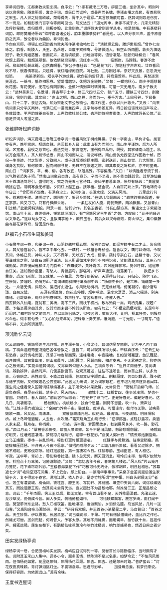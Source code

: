 <!-- { "loadSidebar": true } -->
    享帚词四卷，江都秦敦夫恩复撰。自序云：“仆家有藏书二万卷，辟屋三楹，坐卧其中，暇则吟讽以资笑傲。随意所感，寓之于词，或矢口而讴吟，或曼声而长啸，等诸击壤之尧民，有类悲秋之宋玉。凡人世之忧愉欣戚，荣辱得失，胥不入于寤寐。”其言颇萧散可喜，然其词则叹老伤穷，不一而足。如和彭羡门百字令等阕可见也。阮文达云：“道光丙申，秦家不戒于火，凡宋元精刻及传钞秘籍，悉归煨烬，词板亦毁，此重刻也。”词序敦夫曾刻词学丛书，校录颇精。中有菉斐轩词韵，即厉樊榭诗所云“欲呼南渡诸公起，韵本重雕菉斐轩”者是也。以入声分隶三声，盖中原音韵之先声，故论者以为曲韵，非词韵也。
    予向在京邸，得锡山女冠韵香为敦夫所作篆书楹帖句云：“清镜理云鬓，雕炉熏紫烟。”曾作七古咏之。韵香，毗陵人，氏王，名岳莲，自度于双修庵，号清微道人。有空山听雨图，敦夫为填选冠子。敦夫有姬慈鬘，善画花卉，逝后填疏影、扫地游等阕，语皆凄楚。阮郎归咏柳云：“春风吹恨上眉弯。和烟笼翠鬟。依依情绪忍轻攀。流红水一湾。    临断岸，马蹄残。春游不放闲。柳丝撩乱鬓丝斑。公然青眼看。”安公子春社云：“已是花飞片。那堪杜宇声声劝。廿四番风吹不尽，恨春情零乱。只趁得，衰红暗绿闲庭院。听社鼓，二月刚过半。奈好天良景，怎忍流光如箭。    羌笛添新怨。短长亭外游丝罥。欲向花前留好语，待商量莺燕。料此后、离愁逐渐天涯远。一纸书，抵作相思券。望爱惜韶华，休把万金轻换。”又句：一蝶抱秋心。南乡子题慈鬟秋花图。有花便好，无花也有阴阴树。金蕉叶情到深时转薄情。可惜一天无用月。南乡子敦夫云：“武林吴素江，名景潮，得古琴于土中，修三尺四寸五分，额广五寸，腰狭三寸四分，刮磨三日，铭刻乃露。其文曰：‘东山之桐，西山之梓，合而为一，垂千万古。’上曰号钟，下曰叠山，共十二字，隶法古劲，知为宋谢文节公故物也。素江作图，余咏以六州歌头。”又云：“向来填词家只分平仄两体，惟满江红一谱而兼四声，且字句亦参差互异。暇日按旧谱戏以四声写之，各效其体。平声韵效姜白石体，上声韵效杜祁公体，去声韵效柳耆卿体，入声韵效苏长公体。”此皆足供词人考据之资。

张维屏听松庐词钞

    听松庐词钞，海天霞唱二卷附玉香亭词一卷番禹张子树维屏撰。子树一字南山，早负才名，居官亦有声。晚年家居，颓唐自肆。余闻其乡人曰：此南山有为而然也。南山生平谨饬，后为人所误。区宽者，县役之总首也，蠹法受赃，家资钜万，援例得四品衔，既殁，其家请南山题主。私以万金赂其人，其人粉饰怂恿，南山不知而从之，清议哗然。南山曾仿尤西堂法作图数十帧，历纪一生事迹，付之梨枣，分致同人。或于其后添绘题主图，密封送还，南山始觉，乃大惭愤。因谓身名瓦裂，有何颜面，因而问柳寻花，无日不在歌姬之院。即其素爱之听松庐，亦不时至焉。
    南山曰：“词家苏、辛、秦、柳，各有攸宜，轨范虽殊，不容偏废。”又曰：“以情胜者恐流于弱，以气胜者恐失于粗。”然南山词豪宕自喜，盖有意苏、辛而不至者，尚不能自践其言。其梦游仙曲三十首填法驾导引，盛得时名，究之仍是五七言诗耳。夫仙子春暮出游，怅然有咏云：“黄屋英魂犹在否。清明寒食无杯酒。夕阳红上越王台。携翠榼。整金钗。人自百花坟上来。”西地锦舟中午日云：“曾历燕齐邹鲁。有满身尘土。长河水浊，长淮水绿，又满天风雨。    万里此行何补。惹离愁千缕。清明过了，端阳到了，听异乡箫鼓。”丑奴儿令题画云：“疏林昨夜新霜透，天正寥寥。风又刁刁。只有丹枫醉未消。    一条拄杖如人瘦，两鬓萧萧。两袖飘飘。又被青山引过桥。”此数阕特清婉。附录一卷，皆其少作。其名玉香者，时有山阴方某，集诸文士于紫藤池馆，南山年十三，白莲盛开，援笔赋浣溪沙，有“银塘风定玉生香”之句。方叹曰：“此子他日必以文章名。”遂以幼女字之，且拟搆亭池上，颜曰玉香。其后女以哭母病殁，南山悼之，集中紫藤曲与藤花梦传奇，皆因是作也。

赵福云小石帚生词和姜词

    小石帚生词一卷，和姜词一卷，山阴赵藕村福云撰。余初至西安，即闻客籍中有二才士，皆会稽人，其父皆官县令，皆不幸中年化去。一藕村，一顾祖香寿桢也。祖香以文，藕村以诗词。今观其词，体格已具，神味未永，天不假年，无以造于大成，惜乎。藕村专宗白石，丛稿十卷，又以琴谱减笔之例，证白石词所注谱法，昔人所谓如梵字旁行不可辨识者，皆能得其指归，其用心可谓勤矣。声声慢闻雁和江龙门韵云：“白蘋波冷，黄叶霜浓，西风雁阵惊寒。觅侣呼群，迢迢来自江关。遥知茜纱窗里，有愁人、青锁眉弯。那堪听，听声声凄楚，泪落阑干。    欲把乡书重寄，恐双飞形影，忽又成单。一点相思，为侬传到长安。天涯得归何日，只归心、随尔飞还。空怅惆，梦醒时、仍隔万山。”南浦细雨斜阳行灞桥柳中云：“杨柳夹长桥，是古来、销魂第一多处。一片碧无情，斜阳外、偏把好山遮住。东风微动树梢，兜定丝丝雨。倚阑凝竚。看沙渚玲珑，白翘双鹭。    天涯有恨谁怜，向花底停鞭，烟中呼渡。灞岸水潺潺，添三尺摇荡，别离情绪。沿堤草长，黯然寻到春归路。数声杜宇。曾苦劝春归，还催人去。”
    西安郭外八仙庵，庭前有二黄杨，高不三尺，而枝干横出，散布殆将一亩，鸡栖凫集，视若广厦。予每至辄徘徊其旁，叹其奇而未尝不怜其失所也。尝有句云：“不栖鸾凤栖鸡鹜，长是年年厄闰时。”藕村将卒之前两月，亦以高阳台咏之，彻夜苦思，嗽疾大作，比明，视其唾壶，则殷然尽血也。词中有句云：“关心怕厄来年闰，把绿章上奏天家。漫消磨，一寸光阴，一寸萌芽。”语特不祥，无亦所谓谶耶。

项鸿祚忆云词

    忆云词四卷，钱塘项莲生鸿祚撰。莲生深于情，小令尤佳。其词仿吴梦窗例，分为甲乙丙丁四稿。丁稿自温庭筠至冯延巳各体皆拟之，且皆工，可以观其所得力矣。甲稿自序云：“忆云生幼有愁癖，故其情艳而苦，其感于物也郁而深。连峰巉巉，中夜猿啸。复如清湘戛瑟，鱼沉雁起，孤月微明。其窅敻幽凄，则山鬼晨吟，琼妃暮泣，风鬟雨鬓，相对支离。不无累德之言，抑亦伤心之极致矣。”实能自道其词境。文亦幽茜似唐人小品。乙稿自序云：“近日江南诸子，竞尚填词，辨韵辨律，翕然同声，几使姜张俯首。及观其著述，往往不逮所言，而弁首之辞，以多为贵，心窃病之。余性疏慢，不能过自刻绳，但取文从字顺而止。削稿既竣，仍自识数语，雅不欲与诸子抗衡，又何敢邀名公尝鉴耶。”此言尤为痛切，足为词家砥柱，但不堪为随声逐影者闻耳。莲生词之佳者录入国朝词综续编甚多，兹于所录外补采数篇。太常引云：“野桃开后柳飞绵。长是负春妍。费尽买花钱。禁多少、风天雨天。    碧城十二，红桥廿四，往事总凄然。梦也不曾圆。只檐月、看人自眠。”前调客中闻歌云：“杏花开了燕飞忙。正是好春光。偏是好春光。这几日、风凄雨凉。    杨枝飘泊，桃根娇小，独自个思量。刚待不思量。吹一片、箫声过墙。”江城子吴门夜泊云：“金阊门外柳千条。驻兰桡。度凉宵。可惜凉宵。都付与无聊。试唤吴娘歌一曲，风又起，雨潇潇。    双鬟低映烛光摇。似花娇。最魂销。今夜魂销。明日隔枫桥。城上乌啼催酒醒，人去也，自吹箫。”霜天晓角玉山晓行云：“征铎郎当。点轻衫露凉。卖酒人家未起，残月在，柳梢黄。    行装。诗半囊。梦回思故乡。秋到屏风关外，吹一路，野花香。”西江月云：“翠被香添夜夜，琐窗人唤卿卿。如今不是旧风情。愁醉愁眠愁醒。    倚幌疏灯明灭，过墙残笛凄清。梦随凉月绕阶行，踏碎一枝花影。”虞美人鄚州云：“碛云寒结胭脂紫。立马王嫱里。枣林一抹乱鸦啼。啼到打更时候更凄凄。    红酥手与黄滕酒。往事空销瘦。燕姬拢袖压琵琶。不许离人今夜不思家。”徵招丙戌除夕云：“江城几夜听箫鼓。看看又过除夕。拥被不成眠，更寒侵帘隙。蜡灯摇瘦碧，第一度凄凉今日。红袖尊前，玉梅窗底，有人相忆。    岑寂。送华年，青衫上，零乱粉香犹湿。镜卜总无凭，断天涯消息。可怜归未得，怕明岁依然为客。拌捡点十万鸾笺，记倦游踪迹。”又句：“忽忆去年今夜，春寒第几楼边。”风入松“片云笼月月笼花，花下珠帘帘外影。”玉楼春海棠花下作“巧极可怜无巧计，依样胡芦，明日起相思。”苏幕遮七夕词“艳词空冠花间集，不上云台。却上阳台。一读南华事事乖。”采桑子金荃词题后莲生家毁于火，复不得志于春官，满地江湖，依人作计，是亦竹垞所谓“空中恨、料白头封侯无分”者也。莲生有灌婴城、梅仙祠、铁柱宫、滕王阁、写韵轩、苏翁圃、填壶中天调六阕，词综续编选其五，而独遗滕王阁。然其词未尝有优劣，岂以起处不为昌黎地耶。然推誉三王，正是昌黎之意。词云：“千年杰阁。笑三王以后，都无文笔。幸有西山看不足，天外修眉漾碧。凫渚云迷，龙沙草没，俛俯成今昔。闽人多矣，帆樯倚槛如栉。    可惜蛱蝶飘零，故宫罗绮，雨打阑干湿。莫望蓼洲东去路，愁入江楼夜笛。胜地凄凉，倦游飘泊，乡泪频沾臆。马当风驶，几时一送归客。”又高阳台咏马湘兰研，序云：“研背有双眼，并王百谷小篆星星二字，马自铭曰：”百谷之品，天生妙质。伊以惠我，长居兰室。”词已载词综，不录。竹垞有憎鼠憎蝇诗，盖比兴之作也。然蝇尤可憎，拔剑而起，何讶昔人。予客太原。其地不用蝇拂，而用蝇帚，破竹数十丝，摇摇作声，蝇辄远飏。莲生在都下，有鹊桥仙咏凉篷冷布响竹冰桶词，响竹即蝇帚也，然近日用之者少矣。

田实发绿杨亭词

    绿杨亭词一卷，合肥田梅屿实发撰。梅屿应召试得列一等，见卷首长沙陈勤恪序，当时颇有才名，词附其玉禾山人集中。调多小令，题多闺情，然陈滑不足以名家。如梦令云：“不怕风风雨雨。但怕杨花如雾。花里送郎归，郎隔杨花回顾。郎去。郎去。还是郎来时路。”菩萨蛮云：“灯花夜夜真珠颗。背灯弹泪挑灯坐。不畏锦衾寒。思君形影单。    加餐毋念妾。有梦归来说。保得好容颜。为侬画远山。”差有余味。

王度书连屋词

